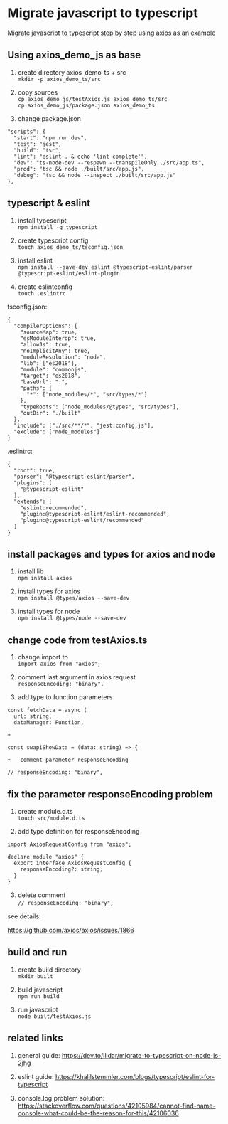 # Migrate javascript to typescript

Migrate javascript to typescript step by step using axios as an example

## Using axios_demo_js as base

1. create directory axios_demo_ts + src<br/>`mkdir -p axios_demo_ts/src`

1. copy sources<br/>`cp axios_demo_js/testAxios.js axios_demo_ts/src`<br/>`cp axios_demo_js/package.json axios_demo_ts`

1. change package.json

```
"scripts": {
  "start": "npm run dev",
  "test": "jest",
  "build": "tsc",
  "lint": "eslint . & echo 'lint complete'",
  "dev": "ts-node-dev --respawn --transpileOnly ./src/app.ts",
  "prod": "tsc && node ./built/src/app.js",
  "debug": "tsc && node --inspect ./built/src/app.js"
},
```

## typescript & eslint

1. install typescript<br/>`npm install -g typescript`

1. create typescript config<br/>`touch axios_demo_ts/tsconfig.json`

1. install eslint<br/>`npm install --save-dev eslint @typescript-eslint/parser @typescript-eslint/eslint-plugin`

1. create eslintconfig<br/>`touch .eslintrc`

tsconfig.json:

```
{
  "compilerOptions": {
    "sourceMap": true,
    "esModuleInterop": true,
    "allowJs": true,
    "noImplicitAny": true,
    "moduleResolution": "node",
    "lib": ["es2018"],
    "module": "commonjs",
    "target": "es2018",
    "baseUrl": ".",
    "paths": {
      "*": ["node_modules/*", "src/types/*"]
    },
    "typeRoots": ["node_modules/@types", "src/types"],
    "outDir": "./built"
  },
  "include": ["./src/**/*", "jest.config.js"],
  "exclude": ["node_modules"]
}
```

.eslintrc:

```
{
  "root": true,
  "parser": "@typescript-eslint/parser",
  "plugins": [
    "@typescript-eslint"
  ],
  "extends": [
    "eslint:recommended",
    "plugin:@typescript-eslint/eslint-recommended",
    "plugin:@typescript-eslint/recommended"
  ]
}
```

## install packages and types for axios and node

1. install lib<br/>`npm install axios`

1. install types for axios<br/>`npm install @types/axios --save-dev`

1. install types for node<br/>`npm install @types/node --save-dev`

## change code from testAxios.ts

1. change import to<br/>`import axios from "axios";`

1. comment last argument in axios.request<br/>`responseEncoding: "binary",`

1. add type to function parameters

```
const fetchData = async (
  url: string,
  dataManager: Function,

+

const swapiShowData = (data: string) => {

+	comment parameter responseEncoding

// responseEncoding: "binary",

```

## fix the parameter responseEncoding problem

1. create module.d.ts<br/>`touch src/module.d.ts`

1. add type definition for responseEncoding

```
import AxiosRequestConfig from "axios";

declare module "axios" {
  export interface AxiosRequestConfig {
    responseEncoding?: string;
  }
}
```

3. delete comment<br/>`// responseEncoding: "binary",`

see details:

https://github.com/axios/axios/issues/1866

## build and run

1. create build directory<br/>`mkdir built`

1. build javascript<br/>`npm run build`

1. run javascript<br/>`node built/testAxios.js`

## related links

1. general guide: https://dev.to/llldar/migrate-to-typescript-on-node-js-2jhg

1. eslint guide: https://khalilstemmler.com/blogs/typescript/eslint-for-typescript

1. console.log problem solution: https://stackoverflow.com/questions/42105984/cannot-find-name-console-what-could-be-the-reason-for-this/42106036
